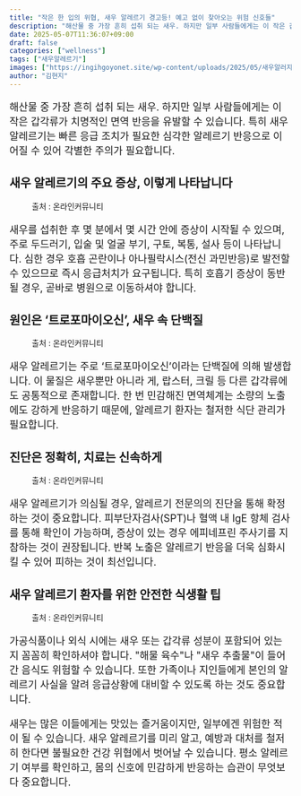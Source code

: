 ```yaml
---
title: "작은 한 입의 위협, 새우 알레르기 경고등! 예고 없이 찾아오는 위험 신호들"
description: "해산물 중 가장 흔히 섭취 되는 새우. 하지만 일부 사람들에게는 이 작은 갑각류가 치명적인 면역 반응을 유발할 수 있습니다. 특히 새우 알레르기는 빠른 응급 조치가 필요한 심각한 알레르기 반응으로 이어질 수 있어 각별한 주의가 필요합니다."
date: 2025-05-07T11:36:07+09:00
draft: false
categories: ["wellness"]
tags: ["새우알레르기"]
images: ["https://ingihgoyonet.site/wp-content/uploads/2025/05/새우알러지-1024x683.jpg", "https://ingihgoyonet.site/wp-content/uploads/2025/05/새우알레르기-1024x683.jpg", "https://ingihgoyonet.site/wp-content/uploads/2025/05/새우요리-1024x561.jpg", "https://ingihgoyonet.site/wp-content/uploads/2025/05/샤우ㅠ-1024x599.jpg"]
author: "김현지"
---
```


<p style="font-size:18px">해산물 중 가장 흔히 섭취 되는 새우. 하지만 일부 사람들에게는 이 작은 갑각류가 치명적인 면역 반응을 유발할 수 있습니다. 특히 새우 알레르기는 빠른 응급 조치가 필요한 심각한 알레르기 반응으로 이어질 수 있어 각별한 주의가 필요합니다.</p> <h2 >새우 알레르기의 주요 증상, 이렇게 나타납니다</h2> <figure ><img src="https://ingihgoyonet.site/wp-content/uploads/2025/05/새우알러지-1024x683.jpg" alt="" style="aspect-ratio:16/9;object-fit:cover"/><figcaption >출처 : 온라인커뮤니티</figcaption></figure> <p style="font-size:18px">새우를 섭취한 후 몇 분에서 몇 시간 안에 증상이 시작될 수 있으며, 주로 두드러기, 입술 및 얼굴 부기, 구토, 복통, 설사 등이 나타납니다. 심한 경우 호흡 곤란이나 아나필락시스(전신 과민반응)로 발전할 수 있으므로 즉시 응급처치가 요구됩니다. 특히 호흡기 증상이 동반될 경우, 곧바로 병원으로 이동하셔야 합니다.</p> <h2 >원인은 ‘트로포마이오신’, 새우 속 단백질</h2> <figure ><img src="https://ingihgoyonet.site/wp-content/uploads/2025/05/새우알레르기-1024x683.jpg" alt="" style="aspect-ratio:16/9;object-fit:cover"/><figcaption >출처 : 온라인커뮤니티</figcaption></figure> <p style="font-size:18px">새우 알레르기는 주로 ‘트로포마이오신’이라는 단백질에 의해 발생합니다. 이 물질은 새우뿐만 아니라 게, 랍스터, 크릴 등 다른 갑각류에도 공통적으로 존재합니다. 한 번 민감해진 면역체계는 소량의 노출에도 강하게 반응하기 때문에, 알레르기 환자는 철저한 식단 관리가 필요합니다.</p> <h2 >진단은 정확히, 치료는 신속하게</h2> <figure ><img src="https://ingihgoyonet.site/wp-content/uploads/2025/05/새우요리-1024x561.jpg" alt="" style="aspect-ratio:16/9;object-fit:cover"/><figcaption >출처 : 온라인커뮤니티</figcaption></figure> <p style="font-size:18px">새우 알레르기가 의심될 경우, 알레르기 전문의의 진단을 통해 확정하는 것이 중요합니다. 피부단자검사(SPT)나 혈액 내 IgE 항체 검사를 통해 확인이 가능하며, 증상이 있는 경우 에피네프린 주사기를 지참하는 것이 권장됩니다. 반복 노출은 알레르기 반응을 더욱 심화시킬 수 있어 피하는 것이 최선입니다.</p> <h2 >새우 알레르기 환자를 위한 안전한 식생활 팁</h2> <figure ><img src="https://ingihgoyonet.site/wp-content/uploads/2025/05/샤우ㅠ-1024x599.jpg" alt="" style="aspect-ratio:16/9;object-fit:cover"/><figcaption >출처 : 온라인커뮤니티</figcaption></figure> <p style="font-size:18px">가공식품이나 외식 시에는 새우 또는 갑각류 성분이 포함되어 있는지 꼼꼼히 확인하셔야 합니다. "해물 육수"나 "새우 추출물"이 들어간 음식도 위험할 수 있습니다. 또한 가족이나 지인들에게 본인의 알레르기 사실을 알려 응급상황에 대비할 수 있도록 하는 것도 중요합니다.</p> <p style="font-size:18px">새우는 많은 이들에게는 맛있는 즐거움이지만, 일부에겐 위험한 적이 될 수 있습니다. 새우 알레르기를 미리 알고, 예방과 대처를 철저히 한다면 불필요한 건강 위협에서 벗어날 수 있습니다. 평소 알레르기 여부를 확인하고, 몸의 신호에 민감하게 반응하는 습관이 무엇보다 중요합니다.</p>